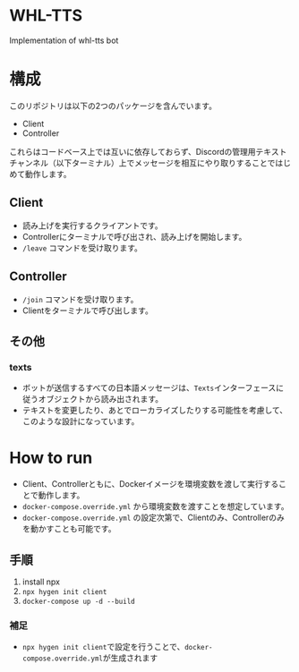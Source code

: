 # WHL-TTS

Implementation of whl-tts bot

# 構成

このリポジトリは以下の2つのパッケージを含んでいます。

- Client
- Controller

これらはコードベース上では互いに依存しておらず、Discordの管理用テキストチャンネル（以下ターミナル）上でメッセージを相互にやり取りすることではじめて動作します。

## Client

- 読み上げを実行するクライアントです。
- Controllerにターミナルで呼び出され、読み上げを開始します。
- `/leave` コマンドを受け取ります。

## Controller

- `/join` コマンドを受け取ります。
- Clientをターミナルで呼び出します。

## その他

### texts

- ボットが送信するすべての日本語メッセージは、`Texts`インターフェースに従うオブジェクトから読み出されます。
- テキストを変更したり、あとでローカライズしたりする可能性を考慮して、このような設計になっています。

# How to run

- Client、Controllerともに、Dockerイメージを環境変数を渡して実行することで動作します。
- `docker-compose.override.yml` から環境変数を渡すことを想定しています。
- `docker-compose.override.yml` の設定次第で、Clientのみ、Controllerのみを動かすことも可能です。

## 手順

1. install npx
2. `npx hygen init client`
3. `docker-compose up -d --build`

### 補足
- `npx hygen init client`で設定を行うことで、`docker-compose.override.yml`が生成されます